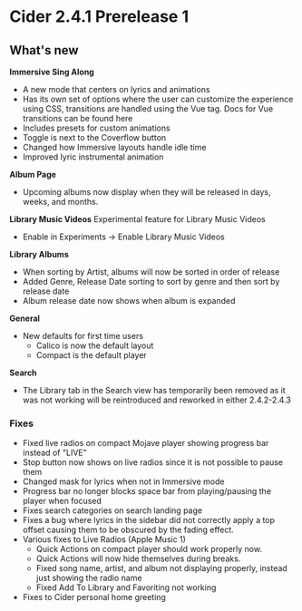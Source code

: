 # Cider 2.4.1 Prerelease 1

## What's new

**Immersive Sing Along**
  - A new mode that centers on lyrics and animations
  - Has its own set of options where the user can customize the experience using CSS, transitions are handled using the Vue <Transition> tag.  Docs for Vue transitions can be found here
  - Includes presets for custom animations
  - Toggle is next to the Coverflow button
- Changed how Immersive layouts handle idle time
- Improved lyric instrumental animation

**Album Page**
- Upcoming albums now display when they will be released in days, weeks, and months.

**Library Music Videos**
Experimental feature for Library Music Videos
- Enable in Experiments -> Enable Library Music Videos

**Library Albums**
- When sorting by Artist, albums will now be sorted in order of release
- Added Genre, Release Date sorting to sort by genre and then sort by release date
- Album release date now shows when album is expanded

**General**
- New defaults for first time users
  - Calico is now the default layout
  - Compact is the default player
 
**Search**
- The Library tab in the Search view has temporarily been removed as it was not working will be reintroduced and reworked in either 2.4.2-2.4.3

### Fixes
- Fixed live radios on compact Mojave player showing progress bar instead of "LIVE"
- Stop button now shows on live radios since it is not possible to pause them
- Changed mask for lyrics when not in Immersive mode
- Progress bar no longer blocks space bar from playing/pausing the player when focused
- Fixes search categories on search landing page
- Fixes a bug where lyrics in the sidebar did not correctly apply a top offset causing them to be obscured by the fading effect.
- Various fixes to Live Radios (Apple Music 1)
  - Quick Actions on compact player should work properly now.
  - Quick Actions will now hide themselves during breaks.
  - Fixed song name, artist, and album not displaying properly, instead just showing the radio name
  - Fixed Add To Library and Favoriting not working
- Fixes to Cider personal home greeting
